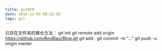 ```yaml
---
title: git命令
date: 2016-12-03 09:52:56
tags: git
---
```


已存在文件夹的建仓方法：
git init
git remote add origin https://github.com/RoyBiao/Blog.git
git add .
git commit -m "..."
git push -u origin master